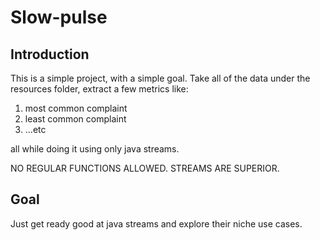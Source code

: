 # Slow-pulse

## Introduction

This is a simple project, with a simple goal.
Take all of the data under the resources folder, extract a few metrics like:
1. most common complaint
2. least common complaint
3. ...etc

all while doing it using only java streams.

NO REGULAR FUNCTIONS ALLOWED.
STREAMS ARE SUPERIOR.

## Goal

Just get ready good at java streams and explore their niche use cases.
